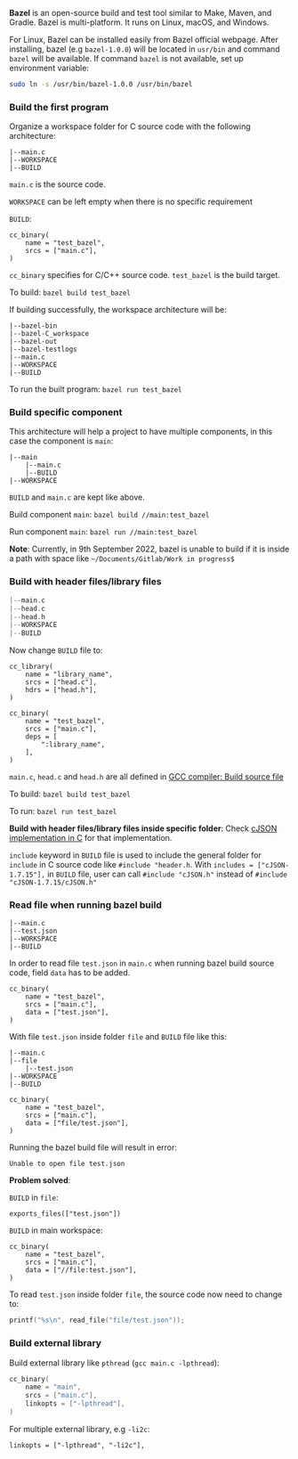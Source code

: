 **Bazel** is an open-source build and test tool similar to Make, Maven, and Gradle. Bazel is multi-platform. It runs on Linux, macOS, and Windows. 

For Linux, Bazel can be installed easily from Bazel official webpage. After installing, bazel (e.g ``bazel-1.0.0``) will be located in ``usr/bin`` and command ``bazel`` will be available. If command ``bazel`` is not available, set up environment variable:

```sh
sudo ln -s /usr/bin/bazel-1.0.0 /usr/bin/bazel
```

### Build the first program

Organize a workspace folder for C source code with the following architecture:

```
|--main.c
|--WORKSPACE
|--BUILD
```

``main.c`` is the source code.

``WORKSPACE`` can be left empty when there is no specific requirement

``BUILD``:

```
cc_binary(
    name = "test_bazel",
    srcs = ["main.c"],
)
```

``cc_binary`` specifies for C/C++ source code. ``test_bazel`` is the build target.

To build: ``bazel build test_bazel``

If building successfully, the workspace architecture will be:

```
|--bazel-bin
|--bazel-C_workspace
|--bazel-out
|--bazel-testlogs
|--main.c
|--WORKSPACE
|--BUILD
```

To run the built program: ``bazel run test_bazel``

### Build specific component

This architecture will help a project to have multiple components, in this case the component is ``main``:

```
|--main
	|--main.c
	|--BUILD
|--WORKSPACE
```

``BUILD`` and ``main.c`` are kept like above.

Build component ``main``: ``bazel build //main:test_bazel``

Run component ``main``: ``bazel run //main:test_bazel``

**Note**: Currently, in 9th September 2022, bazel is unable to build if it is inside a path with space like ``~/Documents/Gitlab/Work in progress$`` 

### Build with header files/library files

```c
|--main.c
|--head.c
|--head.h
|--WORKSPACE
|--BUILD
```

Now change ``BUILD`` file to:

```
cc_library(
    name = "library_name",
    srcs = ["head.c"],
    hdrs = ["head.h"],
)

cc_binary(
    name = "test_bazel",
    srcs = ["main.c"],
    deps = [
        ":library_name",        
    ],
)
```

``main.c``, ``head.c`` and ``head.h`` are all defined in [GCC compiler: Build source file](https://github.com/TranPhucVinh/C/blob/master/Environment/GCC%20compiler.md#build-source-file)

To build: ``bazel build test_bazel``

To run: ``bazel run test_bazel``

**Build with header files/library files inside specific folder**: Check [cJSON implementation in C](https://github.com/TranPhucVinh/C/blob/master/Introduction/Data%20structure/JSON/README.md) for that implementation.

``include`` keyword in ``BUILD`` file is used to include the general folder for ``include`` in C source code like ``#include "header.h``. With ``includes = ["cJSON-1.7.15"],`` in ``BUILD`` file, user can call ``#include "cJSON.h"`` instead of ``#include "cJSON-1.7.15/cJSON.h"``

### Read file when running bazel build

```
|--main.c
|--test.json
|--WORKSPACE
|--BUILD
```

In order to read file ``test.json`` in ``main.c`` when running bazel build source code, field ``data`` has to be added.

```
cc_binary(
    name = "test_bazel",
    srcs = ["main.c"],
    data = ["test.json"],
)
```

With file ``test.json`` inside folder ``file`` and ``BUILD`` file like this:

```
|--main.c
|--file
	|--test.json
|--WORKSPACE
|--BUILD
```

```
cc_binary(
    name = "test_bazel",
    srcs = ["main.c"],
    data = ["file/test.json"],
)
```

Running the bazel build file will result in error:

```
Unable to open file test.json
```

**Problem solved**:

``BUILD`` in ``file``:

```
exports_files(["test.json"])
```

``BUILD`` in main workspace:

```
cc_binary(
    name = "test_bazel",
    srcs = ["main.c"],
    data = ["//file:test.json"],
)
```

To read ``test.json`` inside folder ``file``, the source code now need to change to:

```c
printf("%s\n", read_file("file/test.json"));
```

### Build external library

Build external library like ``pthread`` (``gcc main.c -lpthread``):

```c
cc_binary(
    name = "main",
    srcs = ["main.c"],
    linkopts = ["-lpthread"],
)
```

For multiple external library, e.g ``-li2c``:

```
linkopts = ["-lpthread", "-li2c"],
```
